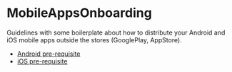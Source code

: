 # MobileAppsOnboarding
Guidelines with some boilerplate about how to distribute your Android and iOS mobile apps outside the stores (GooglePlay, AppStore).

- [Android pre-requisite](instructions/android.md)
- [iOS pre-requisite](instructions/android.md)